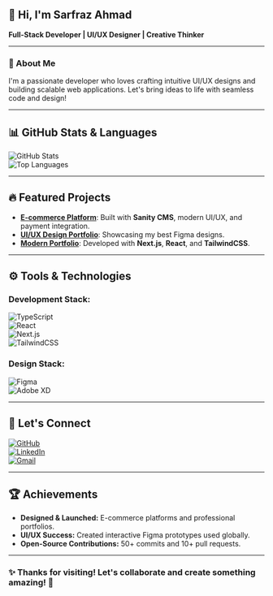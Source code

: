 ## 🚀 Hi, I'm Sarfraz Ahmad  
**Full-Stack Developer | UI/UX Designer | Creative Thinker**

---

### 🎨 About Me
I'm a passionate developer who loves crafting intuitive UI/UX designs and building scalable web applications. Let's bring ideas to life with seamless code and design!  

---

## 📊 GitHub Stats & Languages
![GitHub Stats](https://github-readme-stats.vercel.app/api?username=creativesar&show_icons=true&theme=tokyonight)  
![Top Languages](https://github-readme-stats.vercel.app/api/top-langs/?username=creativesar&layout=compact&theme=tokyonight)

---

## 🔥 Featured Projects
- [**E-commerce Platform**](#): Built with **Sanity CMS**, modern UI/UX, and payment integration.
- [**UI/UX Design Portfolio**](#): Showcasing my best Figma designs.
- [**Modern Portfolio**](#): Developed with **Next.js**, **React**, and **TailwindCSS**.

---

## ⚙️ Tools & Technologies
### **Development Stack:**
![TypeScript](https://img.shields.io/badge/-TypeScript-3178C6?logo=typescript&logoColor=white)  
![React](https://img.shields.io/badge/-React-61DAFB?logo=react&logoColor=white)  
![Next.js](https://img.shields.io/badge/-Next.js-000000?logo=next.js&logoColor=white)  
![TailwindCSS](https://img.shields.io/badge/-TailwindCSS-06B6D4?logo=tailwindcss&logoColor=white)  

### **Design Stack:**
![Figma](https://img.shields.io/badge/-Figma-F24E1E?logo=figma&logoColor=white)  
![Adobe XD](https://img.shields.io/badge/-Adobe%20XD-FF61F6?logo=adobe-xd&logoColor=white)  

---

## 🔗 Let's Connect
[![GitHub](https://img.shields.io/badge/GitHub-000?logo=github&logoColor=white)](https://github.com/creativesar)  
[![LinkedIn](https://img.shields.io/badge/LinkedIn-blue?logo=linkedin&logoColor=white)](https://www.linkedin.com/in/sarfraz-ahmad-595428286/)  
[![Gmail](https://img.shields.io/badge/Gmail-red?logo=gmail&logoColor=white)](mailto:uniqueluck68@gmail.com)  

---

## 🏆 Achievements
- **Designed & Launched:** E-commerce platforms and professional portfolios.
- **UI/UX Success:** Created interactive Figma prototypes used globally.
- **Open-Source Contributions:** 50+ commits and 10+ pull requests.

---

### ✨ Thanks for visiting! Let's collaborate and create something amazing! 🚀
